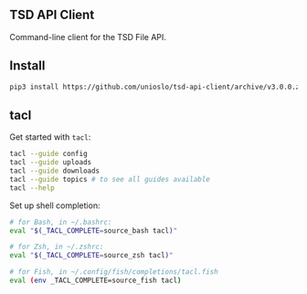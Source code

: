 ## TSD API Client

Command-line client for the TSD File API.

## Install

```bash
pip3 install https://github.com/unioslo/tsd-api-client/archive/v3.0.0.zip
```

## tacl

Get started with `tacl`:

```bash
tacl --guide config
tacl --guide uploads
tacl --guide downloads
tacl --guide topics # to see all guides available
tacl --help
```

Set up shell completion:

```sh
# for Bash, in ~/.bashrc:
eval "$(_TACL_COMPLETE=source_bash tacl)"

# for Zsh, in ~/.zshrc:
eval "$(_TACL_COMPLETE=source_zsh tacl)"

# for Fish, in ~/.config/fish/completions/tacl.fish
eval (env _TACL_COMPLETE=source_fish tacl)
```
